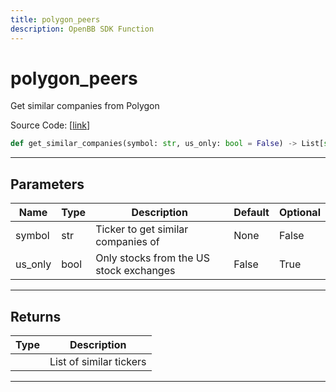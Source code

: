 ```yaml
---
title: polygon_peers
description: OpenBB SDK Function
---
```


# polygon_peers

Get similar companies from Polygon

Source Code: [[link](https://github.com/OpenBB-finance/OpenBBTerminal/tree/main/openbb_terminal/stocks/comparison_analysis/polygon_model.py#L17)]

```python
def get_similar_companies(symbol: str, us_only: bool = False) -> List[str]
```
---
## Parameters

| Name | Type | Description | Default | Optional |
| ---- | ---- | ----------- | ------- | -------- |
| symbol | str | Ticker to get similar companies of | None | False |
| us_only | bool | Only stocks from the US stock exchanges | False | True |

---
## Returns

| Type | Description |
| ---- | ----------- |
|  | List of similar tickers |

---
